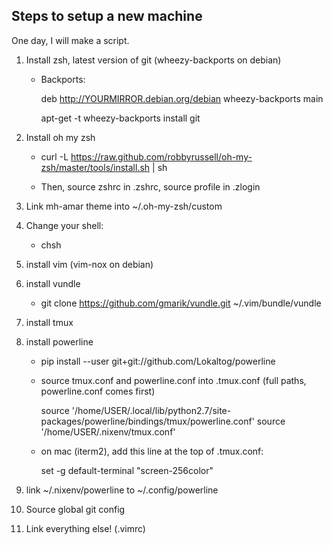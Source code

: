 Steps to setup a new machine
----------------------------

One day, I will make a script.

1. Install zsh, latest version of git (wheezy-backports on debian)

    - Backports:

        deb http://YOURMIRROR.debian.org/debian wheezy-backports main

        apt-get -t wheezy-backports install git

2. Install oh my zsh

    - curl -L https://raw.github.com/robbyrussell/oh-my-zsh/master/tools/install.sh | sh

    - Then, source zshrc in .zshrc, source profile in .zlogin

3. Link mh-amar theme into ~/.oh-my-zsh/custom

4. Change your shell:

    - chsh

5. install vim (vim-nox on debian)

6. install vundle

    - git clone https://github.com/gmarik/vundle.git ~/.vim/bundle/vundle

7. install tmux

8. install powerline

    - pip install --user git+git://github.com/Lokaltog/powerline

    - source tmux.conf and powerline.conf into .tmux.conf (full paths, powerline.conf comes first)

        source '/home/USER/.local/lib/python2.7/site-packages/powerline/bindings/tmux/powerline.conf'
        source '/home/USER/.nixenv/tmux.conf'

    - on mac (iterm2), add this line at the top of .tmux.conf:

        set -g default-terminal "screen-256color"

9. link ~/.nixenv/powerline to ~/.config/powerline

10. Source global git config

11. Link everything else! (.vimrc)
